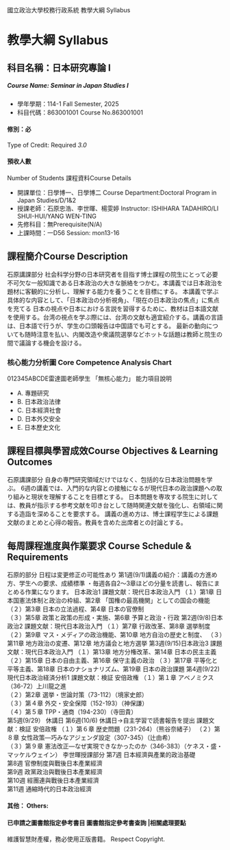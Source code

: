 國立政治大學校務行政系統 教學大綱 Syllabus
# 教學大綱 Syllabus
##  科目名稱：日本研究專論 I
#####  Course Name: Seminar in Japan Studies I
  * 學年學期：114-1 Fall Semester, 2025 
  * 科目代碼：863001001 Course No.863001001
#### 修別：必
Type of Credit: Required 
_3.0_
#### 預收人數
Number of Students
課程資料Course Details
  * 開課單位：日學博一、日學博二 Course Department:Doctoral Program in Japan Studies/D/1&2 
  * 授課老師：石原忠浩、李世暉、楊雯婷 Instructor: ISHIHARA TADAHIRO/LI SHUI-HUI/YANG WEN-TING 
  * 先修科目：無Prerequisite(N/A)
  * 上課時間：一D56 Session: mon13-16
##  課程簡介Course Description
石原講課部分
社会科学分野の日本研究者を目指す博士課程の院生にとって必要不可欠な一般知識である日本政治の大きな脈絡をつかむ。本講義では日本政治を題材に客観的に分析し、理解する能力を養うことを目標にする。
本講義で学ぶ具体的な内容として、「日本政治の分析視角」、「現在の日本政治の焦点」に焦点を充てる
日本の視点や日本における言説を習得するために、教材は日本語文献を使用する。台湾の視点を学ぶ際には、台湾の文献も適宜紹介する。講義の言語は、日本語で行うが、学生の口頭報告は中国語でも可とする。
最新の動向についても随時注意を払い、内閣改造や衆議院選挙などホットな話題は教師と院生の間で議論する機会を設ける。
###  核心能力分析圖 Core Competence Analysis Chart
012345ABCDE雷達圖老師學生
「無核心能力」 
能力項目說明
  * A. 專題研究
  * B. 日本政治法律
  * C. 日本經濟社會
  * D. 日本外交安全
  * E. 日本歷史文化
##  課程目標與學習成效Course Objectives & Learning Outcomes 
石原講課部分
自身の専門研究領域だけではなく、包括的な日本政治問題を学ぶ。
6週の講義では、入門的な内容との接触になるが現代日本の政治課題への取り組みと現状を理解することを目標とする。
日本問題を専攻する院生に対しては、教員が指示する参考文献を叩き台として随時関連文献を強化し、右領域に関する造詣を深めることを要求する。
講義の進め方は、博士課程学生による課題文献のまとめと心得の報告。教員を含めた出席者との討論とする。
##  每周課程進度與作業要求 Course Schedule & Requirements
石原的部分 日程は変更修正の可能性あり
第1週(9/1)講義の紹介：講義の方進め方、学生への要求、成績標準
・毎週各自2～3章ほどの分量を読書し、報告にまとめる作業になります。
日本政治1 課題文献：現代日本政治入門
（１）第1章 日本国憲法体制と政治の枠組、第2章 「国権の最高機関」としての国会の機能
（２）第3章 日本の立法過程、第4章 日本の官僚制  
（３）第5章 政策と政策の形成・実施、第6章 予算と政治・行政
第2週(9/8)日本政治2
課題文献：現代日本政治入門
（１）第7章 行政改革、第8章 選挙制度
（２）第9章 マス・メディアの政治機能、第10章 地方自治の歴史と制度、
（３）第11章 地方政治の変遷、第12章 地方議会と地方選挙
第3週(9/15)日本政治3
課題文献：現代日本政治入門
（１）第13章 地方分権改革、第14章 日本の民主主義
（２）第15章 日本の自由主義、第16章 保守主義の政治
（３）第17章 平等化と平等主義、第18章 日本のナショナリズム、第19章 日本の政治課題
第4週(9/22)現代日本政治経済分析1
課題文献：検証 安倍政権
（１）第１章 アベノミクス（36-72）上川龍之進  
（２）第2章 選挙・世論対策（73-112）（境家史郎）  
（３）第４章 外交・安全保障（152-193）（神保謙）  
（４）第５章 TPP・通商（194-230）（寺田貴）  
第5週(9/29） 休講日
第6週(10/6) 休講日→自主学習で読書報告を提出
課題文献：検証 安倍政権
（１）第６章 歴史問題（231-264）（熊谷奈緒子）
（２）第８章 女性政策―巧みなアジェンダ設定（307-345）（辻由希）  
（３）第９章 憲法改正―なぜ実現できなかったのか（346-383）（ケネス・盛・マッケルウェイン）
李世暉授課部分
第7週 日本經濟與產業的政治基礎  
第8週 官僚制度與戰後日本產業經濟  
第9週 政黨政治與戰後日本產業經濟  
第10週 經團連與戰後日本產業經濟  
第11週 通縮時代的日本政治經濟
####  其他： Others:
####  已申請之圖書館指定參考書目  圖書館指定參考書查詢 |相關處理要點
維護智慧財產權，務必使用正版書籍。 Respect Copyright.